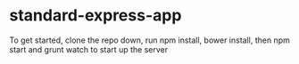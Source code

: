 standard-express-app
====================
To get started, clone the repo down, run npm install, bower install, then npm start and grunt watch to start up the server

